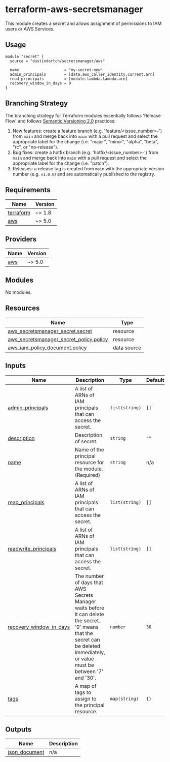 # terraform-aws-secretsmanager

This module creates a secret and allows assignment of permissions to IAM users or AWS Services.

## Usage

```hcl
module "secret" {
  source = "dustindortch/secretsmanager/aws"

  name                    = "my-secret-new"
  admin_principals        = [data.aws_caller_identity.current.arn]
  read_principals         = [module.lambda.lambda.arn]
  recovery_window_in_days = 0
}
```

## Branching Strategy

The branching strategy for Terraform modules essentially follows 'Release Flow' and follows [Semantic Versioning 2.0](https://semver.org) practices:

1. New features: create a feature branch (e.g. 'feature/<issue_number>-<description>') from `main` and merge back into `main` with a pull request and select the appropriate label for the change (i.e. "major", "minor", "alpha", "beta", "rc", or "no-release").
2. Bug fixes: create a hotfix branch (e.g. 'hotfix/<issue_number>-<description>') from `main` and merge back into `main` with a pull request and select the appropriate label for the change (i.e. "patch").
3. Releases: a release tag is created from `main` with the appropriate version number (e.g. `v1.0.0`) and are automatically published to the registry.

<!-- BEGIN_TF_DOCS -->
## Requirements

| Name | Version |
|------|---------|
| <a name="requirement_terraform"></a> [terraform](#requirement\_terraform) | ~> 1.8 |
| <a name="requirement_aws"></a> [aws](#requirement\_aws) | ~> 5.0 |

## Providers

| Name | Version |
|------|---------|
| <a name="provider_aws"></a> [aws](#provider\_aws) | ~> 5.0 |

## Modules

No modules.

## Resources

| Name | Type |
|------|------|
| [aws_secretsmanager_secret.secret](https://registry.terraform.io/providers/hashicorp/aws/latest/docs/resources/secretsmanager_secret) | resource |
| [aws_secretsmanager_secret_policy.policy](https://registry.terraform.io/providers/hashicorp/aws/latest/docs/resources/secretsmanager_secret_policy) | resource |
| [aws_iam_policy_document.policy](https://registry.terraform.io/providers/hashicorp/aws/latest/docs/data-sources/iam_policy_document) | data source |

## Inputs

| Name | Description | Type | Default | Required |
|------|-------------|------|---------|:--------:|
| <a name="input_admin_principals"></a> [admin\_principals](#input\_admin\_principals) | A list of ARNs of IAM principals that can access the secret. | `list(string)` | `[]` | no |
| <a name="input_description"></a> [description](#input\_description) | Description of secret. | `string` | `""` | no |
| <a name="input_name"></a> [name](#input\_name) | Name of the principal resource for the module. (Required) | `string` | n/a | yes |
| <a name="input_read_principals"></a> [read\_principals](#input\_read\_principals) | A list of ARNs of IAM principals that can access the secret. | `list(string)` | `[]` | no |
| <a name="input_readwrite_principals"></a> [readwrite\_principals](#input\_readwrite\_principals) | A list of ARNs of IAM principals that can access the secret. | `list(string)` | `[]` | no |
| <a name="input_recovery_window_in_days"></a> [recovery\_window\_in\_days](#input\_recovery\_window\_in\_days) | The number of days that AWS Secrets Manager waits before it can delete the secret. '0' means that the secret can be deleted immediately, or value must be between '7' and '30'. | `number` | `30` | no |
| <a name="input_tags"></a> [tags](#input\_tags) | A map of tags to assign to the principal resource. | `map(string)` | `{}` | no |

## Outputs

| Name | Description |
|------|-------------|
| <a name="output_json_document"></a> [json\_document](#output\_json\_document) | n/a |
<!-- END_TF_DOCS -->